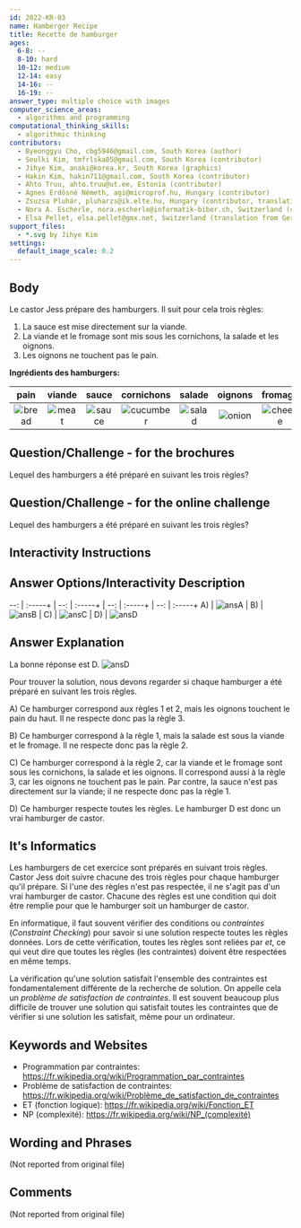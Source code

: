 ```yaml
---
id: 2022-KR-03
name: Hamberger Recipe
title: Recette de hamburger
ages:
  6-8: --
  8-10: hard
  10-12: medium
  12-14: easy
  14-16: --
  16-19: --
answer_type: multiple choice with images
computer_science_areas:
  - algorithms and programming
computational_thinking_skills:
  - algorithmic thinking
contributors:
  - Byeonggyu Cho, cbg5946@gmail.com, South Korea (author)
  - Seulki Kim, tmfrlska85@gmail.com, South Korea (contributor)
  - Jihye Kim, anaki@korea.kr, South Korea (graphics)
  - Hakin Kim, hakin711@gmail.com, South Korea (contributor)
  - Ahto Truu, ahto.truu@ut.ee, Estonia (contributor)
  - Ágnes Erdősné Németh, agi@microprof.hu, Hungary (contributor)
  - Zsuzsa Pluhár, pluharzs@ik.elte.hu, Hungary (contributor, translation from English into German)
  - Nora A. Escherle, nora.escherle@informatik-biber.ch, Switzerland (contributor)
  - Elsa Pellet, elsa.pellet@gmx.net, Switzerland (translation from German into French)
support_files:
  - *.svg by Jihye Kim
settings:
  default_image_scale: 0.2
---
```


[ansA]: graphics/2022-KR-03-answerA.svg "Solution A"
[ansB]: graphics/2022-KR-03-answerB.svg "Solution B"
[ansC]: graphics/2022-KR-03-answerC.svg "Solution C"
[ansD]: graphics/2022-KR-03-answerD.svg "Solution D"
[bread]: graphics/2022-KR-03-taskbody_bread.svg "Pain"
[cheese]: graphics/2022-KR-03-taskbody_cheese.svg "Fromage"
[cucumber]: graphics/2022-KR-03-taskbody_cucumber.svg "Cornichon"
[meat]: graphics/2022-KR-03-taskbody_meat.svg "Viande"
[onion]: graphics/2022-KR-03-taskbody_onion.svg "Oignon"
[salad]: graphics/2022-KR-03-taskbody_salad.svg "Salade"
[sauce]: graphics/2022-KR-03-taskbody_sauce.svg "Sauce"


## Body

Le castor Jess prépare des hamburgers. Il suit pour cela trois règles:
1. La sauce est mise directement sur la viande.
2. La viande et le fromage sont mis sous les cornichons, la salade et les oignons.
3. Les oignons ne touchent pas le pain.

**Ingrédients des hamburgers:**

|   pain   | viande  |  sauce   | cornichons  |  salade  | oignons  |  fromage  |
| :------: | :-----: | :------: | :---------: | :------: | :------: | :-------: |
| ![bread] | ![meat] | ![sauce] | ![cucumber] | ![salad] | ![onion] | ![cheese] |


## Question/Challenge - for the brochures

Lequel des hamburgers a été préparé en suivant les trois règles?


## Question/Challenge - for the online challenge

Lequel des hamburgers a été préparé en suivant les trois règles?


## Interactivity Instructions

<!-- empty -->

## Answer Options/Interactivity Description

--: | :-----+ | --: | :-----+ | --: | :-----+ | --: | :-----+
 A) | ![ansA] |  B) | ![ansB] |  C) | ![ansC] |  D) | ![ansD]


## Answer Explanation

La bonne réponse est D. 
![ansD]

Pour trouver la solution, nous devons regarder si chaque hamburger a été préparé en suivant les trois règles.

A) Ce hamburger correspond aux règles 1 et 2, mais les oignons touchent le pain du haut. Il ne respecte donc pas la règle 3.

B) Ce hamburger correspond à la règle 1, mais la salade est sous la viande et le fromage. Il ne respecte donc pas la règle 2.

C) Ce hamburger correspond à la règle 2, car la viande et le fromage sont sous les cornichons, la salade et les oignons. Il correspond aussi à la règle 3, car les oignons ne touchent pas le pain. Par contre, la sauce n'est pas directement sur la viande; il ne respecte donc pas la règle 1.

D) Ce hamburger respecte toutes les règles. Le hamburger D est donc un vrai hamburger de castor.


## It's Informatics

Les hamburgers de cet exercice sont préparés en suivant trois règles. Castor Jess doit suivre chacune des trois règles pour chaque hamburger qu'il prépare. Si l'une des règles n'est pas respectée, il ne s'agit pas d'un vrai hamburger de castor. Chacune des règles est une condition qui doit être remplie pour que le hamburger soit un hamburger de castor.

En informatique, il faut souvent vérifier des conditions ou _contraintes_ (_Constraint Checking_) pour savoir si une solution respecte toutes les règles données. Lors de cette vérification, toutes les règles sont reliées par _et_, ce qui veut dire que toutes les règles (les contraintes) doivent être respectées en même temps.

La vérification qu'une solution satisfait l'ensemble des contraintes est fondamentalement différente de la recherche de solution. On appelle cela un _problème de satisfaction de contraintes_. Il est souvent beaucoup plus difficile de trouver une solution qui satisfait toutes les contraintes que de vérifier si une solution les satisfait, même pour un ordinateur.


## Keywords and Websites

 - Programmation par contraintes: https://fr.wikipedia.org/wiki/Programmation_par_contraintes
 - Problème de satisfaction de contraintes: https://fr.wikipedia.org/wiki/Problème_de_satisfaction_de_contraintes
 - ET (fonction logique): https://fr.wikipedia.org/wiki/Fonction_ET
 - NP (complexité): https://fr.wikipedia.org/wiki/NP_(complexité)


## Wording and Phrases

(Not reported from original file)


## Comments

(Not reported from original file)
